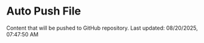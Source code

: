 # Auto Push File

Content that will be pushed to GitHub repository.
Last updated: 08/20/2025, 07:47:50 AM
